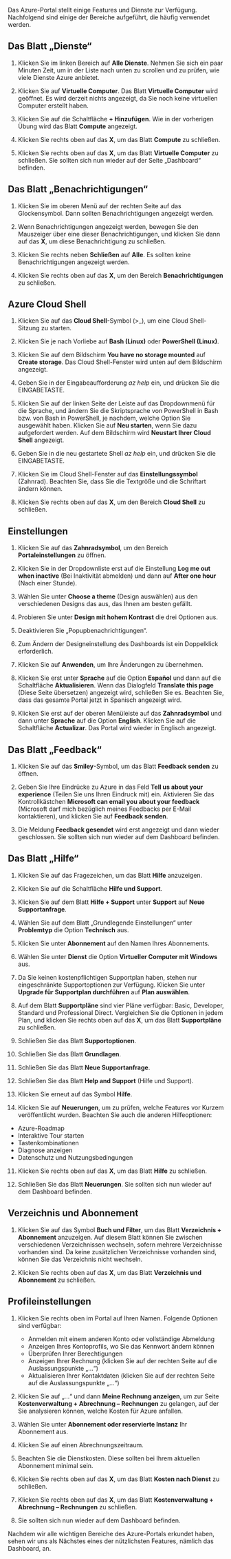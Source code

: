 Das Azure-Portal stellt einige Features und Dienste zur Verfügung. Nachfolgend sind einige der Bereiche aufgeführt, die häufig verwendet werden.

## <a name="services-blade"></a>Das Blatt „Dienste“

1. Klicken Sie im linken Bereich auf **Alle Dienste**. Nehmen Sie sich ein paar Minuten Zeit, um in der Liste nach unten zu scrollen und zu prüfen, wie viele Dienste Azure anbietet.

1. Klicken Sie auf **Virtuelle Computer**. Das Blatt **Virtuelle Computer** wird geöffnet. Es wird derzeit nichts angezeigt, da Sie noch keine virtuellen Computer erstellt haben.

1. Klicken Sie auf die Schaltfläche **+ Hinzufügen**. Wie in der vorherigen Übung wird das Blatt **Compute** angezeigt.

1. Klicken Sie rechts oben auf das **X**, um das Blatt **Compute** zu schließen.

1. Klicken Sie rechts oben auf das **X**, um das Blatt **Virtuelle Computer** zu schließen. Sie sollten sich nun wieder auf der Seite „Dashboard“ befinden.

## <a name="notifications-blade"></a>Das Blatt „Benachrichtigungen“

1. Klicken Sie im oberen Menü auf der rechten Seite auf das Glockensymbol. Dann sollten Benachrichtigungen angezeigt werden.

1. Wenn Benachrichtigungen angezeigt werden, bewegen Sie den Mauszeiger über eine dieser Benachrichtigungen, und klicken Sie dann auf das **X**, um diese Benachrichtigung zu schließen.

1. Klicken Sie rechts neben **Schließen** auf **Alle**. Es sollten keine Benachrichtigungen angezeigt werden.

1. Klicken Sie rechts oben auf das **X**, um den Bereich **Benachrichtigungen** zu schließen.

## <a name="azure-cloud-shell"></a>Azure Cloud Shell

1. Klicken Sie auf das **Cloud Shell**-Symbol (>_), um eine Cloud Shell-Sitzung zu starten.

1. Klicken Sie je nach Vorliebe auf **Bash (Linux)** oder **PowerShell (Linux)**.

1. Klicken Sie auf dem Bildschirm **You have no storage mounted** auf **Create storage**. Das Cloud Shell-Fenster wird unten auf dem Bildschirm angezeigt.

1. Geben Sie in der Eingabeaufforderung *az help* ein, und drücken Sie die EINGABETASTE.

1. Klicken Sie auf der linken Seite der Leiste auf das Dropdownmenü für die Sprache, und ändern Sie die Skriptsprache von PowerShell in Bash bzw. von Bash in PowerShell, je nachdem, welche Option Sie ausgewählt haben. Klicken Sie auf **Neu starten**, wenn Sie dazu aufgefordert werden. Auf dem Bildschirm wird **Neustart Ihrer Cloud Shell** angezeigt.

1. Geben Sie in die neu gestartete Shell *az help* ein, und drücken Sie die EINGABETASTE.

1. Klicken Sie im Cloud Shell-Fenster auf das **Einstellungssymbol** (Zahnrad). Beachten Sie, dass Sie die Textgröße und die Schriftart ändern können.

1. Klicken Sie rechts oben auf das **X**, um den Bereich **Cloud Shell** zu schließen.

## <a name="settings"></a>Einstellungen

1. Klicken Sie auf das **Zahnradsymbol**, um den Bereich **Portaleinstellungen** zu öffnen.

1. Klicken Sie in der Dropdownliste erst auf die Einstellung **Log me out when inactive** (Bei Inaktivität abmelden) und dann auf **After one hour** (Nach einer Stunde).

1. Wählen Sie unter **Choose a theme** (Design auswählen) aus den verschiedenen Designs das aus, das Ihnen am besten gefällt.

1. Probieren Sie unter **Design mit hohem Kontrast** die drei Optionen aus.

1. Deaktivieren Sie „Popupbenachrichtigungen“.

1. Zum Ändern der Designeinstellung des Dashboards ist ein Doppelklick erforderlich.

1. Klicken Sie auf **Anwenden**, um Ihre Änderungen zu übernehmen.

1. Klicken Sie erst unter **Sprache** auf die Option **Español** und dann auf die Schaltfläche **Aktualisieren**. Wenn das Dialogfeld **Translate this page** (Diese Seite übersetzen) angezeigt wird, schließen Sie es. Beachten Sie, dass das gesamte Portal jetzt in Spanisch angezeigt wird.

1. Klicken Sie erst auf der oberen Menüleiste auf das **Zahnradsymbol** und dann unter **Sprache** auf die Option **English**. Klicken Sie auf die Schaltfläche **Actualizar**. Das Portal wird wieder in Englisch angezeigt.

## <a name="feedback-blade"></a>Das Blatt „Feedback“

1. Klicken Sie auf das **Smiley**-Symbol, um das Blatt **Feedback senden** zu öffnen.

1. Geben Sie Ihre Eindrücke zu Azure in das Feld **Tell us about your experience** (Teilen Sie uns Ihren Eindruck mit) ein. Aktivieren Sie das Kontrollkästchen **Microsoft can email you about your feedback** (Microsoft darf mich bezüglich meines Feedbacks per E-Mail kontaktieren), und klicken Sie auf **Feedback senden**.

1. Die Meldung **Feedback gesendet** wird erst angezeigt und dann wieder geschlossen. Sie sollten sich nun wieder auf dem Dashboard befinden.

## <a name="help-blade"></a>Das Blatt „Hilfe“

1. Klicken Sie auf das Fragezeichen, um das Blatt **Hilfe** anzuzeigen.

1. Klicken Sie auf die Schaltfläche **Hilfe und Support**.

1. Klicken Sie auf dem Blatt **Hilfe + Support** unter **Support** auf **Neue Supportanfrage**.

1. Wählen Sie auf dem Blatt „Grundlegende Einstellungen“ unter **Problemtyp** die Option **Technisch** aus.

1. Klicken Sie unter **Abonnement** auf den Namen Ihres Abonnements.

1. Wählen Sie unter **Dienst** die Option **Virtueller Computer mit Windows** aus.

1. Da Sie keinen kostenpflichtigen Supportplan haben, stehen nur eingeschränkte Supportoptionen zur Verfügung. Klicken Sie unter **Upgrade für Supportplan durchführen** auf **Plan auswählen**.

1. Auf dem Blatt **Supportpläne** sind vier Pläne verfügbar: Basic, Developer, Standard und Professional Direct. Vergleichen Sie die Optionen in jedem Plan, und klicken Sie rechts oben auf das **X**, um das Blatt **Supportpläne** zu schließen.

1. Schließen Sie das Blatt **Supportoptionen**.

1. Schließen Sie das Blatt **Grundlagen**.

1. Schließen Sie das Blatt **Neue Supportanfrage**.

1. Schließen Sie das Blatt **Help and Support** (Hilfe und Support).

1. Klicken Sie erneut auf das Symbol **Hilfe**.

1. Klicken Sie auf **Neuerungen**, um zu prüfen, welche Features vor Kurzem veröffentlicht wurden. Beachten Sie auch die anderen Hilfeoptionen:

- Azure-Roadmap
- Interaktive Tour starten
- Tastenkombinationen
- Diagnose anzeigen
- Datenschutz und Nutzungsbedingungen

11. Klicken Sie rechts oben auf das **X**, um das Blatt **Hilfe** zu schließen.

11. Schließen Sie das Blatt **Neuerungen**. Sie sollten sich nun wieder auf dem Dashboard befinden.

## <a name="directory-and-subscription"></a>Verzeichnis und Abonnement

1. Klicken Sie auf das Symbol **Buch und Filter**, um das Blatt **Verzeichnis + Abonnement** anzuzeigen.  Auf diesem Blatt können Sie zwischen verschiedenen Verzeichnissen wechseln, sofern mehrere Verzeichnisse vorhanden sind. Da keine zusätzlichen Verzeichnisse vorhanden sind, können Sie das Verzeichnis nicht wechseln.

1. Klicken Sie rechts oben auf das **X**, um das Blatt **Verzeichnis und Abonnement** zu schließen.

## <a name="profile-settings"></a>Profileinstellungen

1. Klicken Sie rechts oben im Portal auf Ihren Namen. Folgende Optionen sind verfügbar:

    - Anmelden mit einem anderen Konto oder vollständige Abmeldung
    - Anzeigen Ihres Kontoprofils, wo Sie das Kennwort ändern können
    - Überprüfen Ihrer Berechtigungen
    - Anzeigen Ihrer Rechnung (klicken Sie auf der rechten Seite auf die Auslassungspunkte „...“)
    - Aktualisieren Ihrer Kontaktdaten (klicken Sie auf der rechten Seite auf die Auslassungspunkte „...“)

1. Klicken Sie auf „...“ und dann **Meine Rechnung anzeigen**, um zur Seite **Kostenverwaltung + Abrechnung – Rechnungen** zu gelangen, auf der Sie analysieren können, welche Kosten für Azure anfallen.

1. Wählen Sie unter **Abonnement oder reservierte Instanz** Ihr Abonnement aus.

1. Klicken Sie auf einen Abrechnungszeitraum.

1. Beachten Sie die Dienstkosten. Diese sollten bei Ihrem aktuellen Abonnement minimal sein.

1. Klicken Sie rechts oben auf das **X**, um das Blatt **Kosten nach Dienst** zu schließen.

1. Klicken Sie rechts oben auf das **X**, um das Blatt **Kostenverwaltung + Abrechnung – Rechnungen** zu schließen.

1. Sie sollten sich nun wieder auf dem Dashboard befinden.

Nachdem wir alle wichtigen Bereiche des Azure-Portals erkundet haben, sehen wir uns als Nächstes eines der nützlichsten Features, nämlich das Dashboard, an.